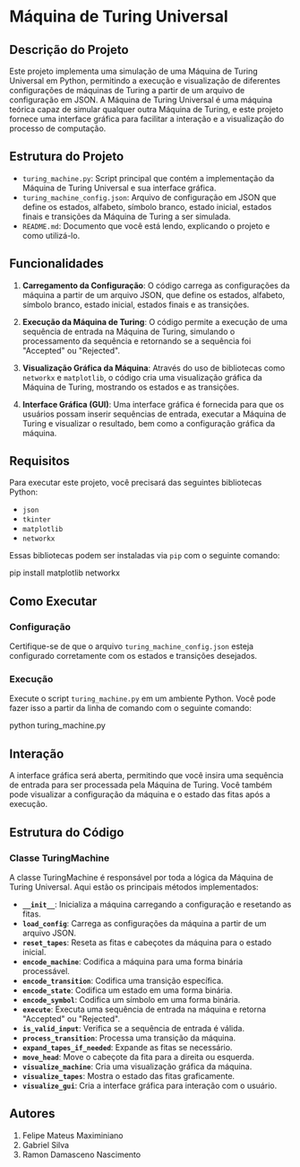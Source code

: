 # Máquina de Turing Universal

## Descrição do Projeto

Este projeto implementa uma simulação de uma Máquina de Turing Universal em Python, permitindo a execução e visualização de diferentes configurações de máquinas de Turing a partir de um arquivo de configuração em JSON. A Máquina de Turing Universal é uma máquina teórica capaz de simular qualquer outra Máquina de Turing, e este projeto fornece uma interface gráfica para facilitar a interação e a visualização do processo de computação.

## Estrutura do Projeto

- `turing_machine.py`: Script principal que contém a implementação da Máquina de Turing Universal e sua interface gráfica.
- `turing_machine_config.json`: Arquivo de configuração em JSON que define os estados, alfabeto, símbolo branco, estado inicial, estados finais e transições da Máquina de Turing a ser simulada.
- `README.md`: Documento que você está lendo, explicando o projeto e como utilizá-lo.

## Funcionalidades

1. **Carregamento da Configuração**: O código carrega as configurações da máquina a partir de um arquivo JSON, que define os estados, alfabeto, símbolo branco, estado inicial, estados finais e as transições.

2. **Execução da Máquina de Turing**: O código permite a execução de uma sequência de entrada na Máquina de Turing, simulando o processamento da sequência e retornando se a sequência foi "Accepted" ou "Rejected".

3. **Visualização Gráfica da Máquina**: Através do uso de bibliotecas como `networkx` e `matplotlib`, o código cria uma visualização gráfica da Máquina de Turing, mostrando os estados e as transições.

4. **Interface Gráfica (GUI)**: Uma interface gráfica é fornecida para que os usuários possam inserir sequências de entrada, executar a Máquina de Turing e visualizar o resultado, bem como a configuração gráfica da máquina.

## Requisitos

Para executar este projeto, você precisará das seguintes bibliotecas Python:

- `json`
- `tkinter`
- `matplotlib`
- `networkx`

Essas bibliotecas podem ser instaladas via `pip` com o seguinte comando:

pip install matplotlib networkx

## Como Executar

### Configuração

Certifique-se de que o arquivo `turing_machine_config.json` esteja configurado corretamente com os estados e transições desejados.

### Execução

Execute o script `turing_machine.py` em um ambiente Python. Você pode fazer isso a partir da linha de comando com o seguinte comando:

python turing_machine.py

## Interação

A interface gráfica será aberta, permitindo que você insira uma sequência de entrada para ser processada pela Máquina de Turing. Você também pode visualizar a configuração da máquina e o estado das fitas após a execução.

## Estrutura do Código

### Classe TuringMachine

A classe TuringMachine é responsável por toda a lógica da Máquina de Turing Universal. Aqui estão os principais métodos implementados:

- **`__init__`**: Inicializa a máquina carregando a configuração e resetando as fitas.
- **`load_config`**: Carrega as configurações da máquina a partir de um arquivo JSON.
- **`reset_tapes`**: Reseta as fitas e cabeçotes da máquina para o estado inicial.
- **`encode_machine`**: Codifica a máquina para uma forma binária processável.
- **`encode_transition`**: Codifica uma transição específica.
- **`encode_state`**: Codifica um estado em uma forma binária.
- **`encode_symbol`**: Codifica um símbolo em uma forma binária.
- **`execute`**: Executa uma sequência de entrada na máquina e retorna "Accepted" ou "Rejected".
- **`is_valid_input`**: Verifica se a sequência de entrada é válida.
- **`process_transition`**: Processa uma transição da máquina.
- **`expand_tapes_if_needed`**: Expande as fitas se necessário.
- **`move_head`**: Move o cabeçote da fita para a direita ou esquerda.
- **`visualize_machine`**: Cria uma visualização gráfica da máquina.
- **`visualize_tapes`**: Mostra o estado das fitas graficamente.
- **`visualize_gui`**: Cria a interface gráfica para interação com o usuário.

## Autores

1. Felipe Mateus Maximiniano
2. Gabriel Silva
3. Ramon Damasceno Nascimento
